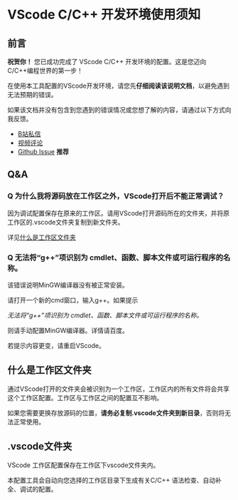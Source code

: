 <!-- 这是一个Markdown文档 -->
<!-- 你可以通过VS code自带的预览功能，获得更好的阅读体验 -->
<!-- 默认快捷键为先按下Ctrl + K 再按下 V -->

# VScode C/C++ 开发环境使用须知
## 前言
**祝贺你！** 您已成功完成了 VScode C/C++ 开发环境的配置。这是您迈向C/C++编程世界的第一步！

在使用本工具配置的VScode开发环境，请您先**仔细阅读该说明文档**，以避免遇到无法预期的错误。

如果该文档并没有包含到您遇到的错误情况或您想了解的内容，请通过以下方式向我反馈。
* [B站私信](space.bilibili.com/12263994)
* [视频评论](https://www.bilibili.com/video/av52434248)
* [Github Issue](https://github.com/SDchao/AutoVsCEnv2/issues/new) **推荐**

## Q&A
### Q 为什么我将源码放在工作区之外，VScode打开后不能正常调试？
因为调试配置保存在原来的工作区。请用VScode打开源码所在的文件夹，并将原工作区的.vscode文件夹复制到新文件夹。

详见[什么是工作区文件夹](#什么是工作区文件夹)

### Q 无法将“g++”项识别为 cmdlet、函数、脚本文件或可运行程序的名称。
该错误说明MinGW编译器没有被正常安装。

请打开一个新的cmd窗口，输入g++。如果提示

*无法将“g++”项识别为 cmdlet、函数、脚本文件或可运行程序的名称。*

则请手动配置MinGW编译器。详情请百度。

若提示内容更变，请重启VScode。

## 什么是工作区文件夹
通过VScode打开的文件夹会被识别为一个工作区，工作区内的所有文件将会共享这个工作区配置。工作区与工作区之间的配置互不影响。

如果您需要更换存放源码的位置，**请务必复制.vscode文件夹到新目录**，否则将无法正常使用。

## .vscode文件夹
VScode 工作区配置保存在工作区下vscode文件夹内。

本配置工具会自动向您选择的工作区目录下生成有关C/C++
语法检查、自动补全、调试的配置。

